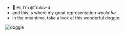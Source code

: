 - 👋 Hi, I’m @frolov-d
- and this is where my great representation *would be*
- in the meantime, take a look at this wonderful doggie:


![doggie](https://i.giphy.com/media/zL4TDK27QFRihF7KtW/giphy.webp)


<!---
frolov-d/frolov-d is a ✨ special ✨ repository because its `README.md` (this file) appears on your GitHub profile.
You can click the Preview link to take a look at your changes.
--->

